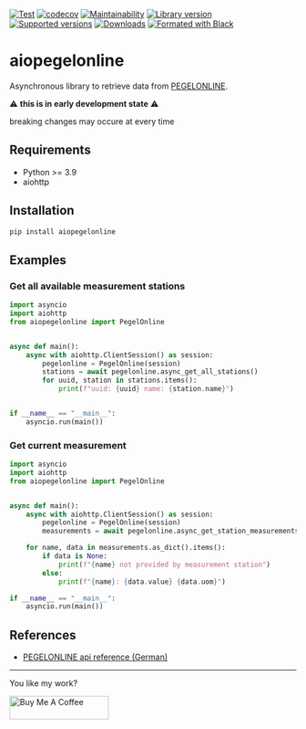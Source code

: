 [![Test](https://github.com/mib1185/aiopegelonline/actions/workflows/test.yml/badge.svg)](https://github.com/mib1185/aiopegelonline/actions/workflows/test.yml)
[![codecov](https://codecov.io/gh/mib1185/aiopegelonline/branch/main/graph/badge.svg?token=QRC1NSIONL)](https://codecov.io/gh/mib1185/aiopegelonline)
[![Maintainability](https://api.codeclimate.com/v1/badges/e87241f5f51003ac7353/maintainability)](https://codeclimate.com/github/mib1185/aiopegelonline/maintainability)
[![Library version](https://img.shields.io/pypi/v/aiopegelonline.svg)](https://pypi.org/project/aiopegelonline)
[![Supported versions](https://img.shields.io/pypi/pyversions/aiopegelonline.svg)](https://pypi.org/project/aiopegelonline)
[![Downloads](https://pepy.tech/badge/aiopegelonline)](https://pypi.org/project/aiopegelonline)
[![Formated with Black](https://img.shields.io/badge/code%20style-black-000000.svg)](https://github.com/psf/black)

# aiopegelonline

Asynchronous library to retrieve data from [PEGELONLINE](https://www.pegelonline.wsv.de/).

:warning: **this is in early development state** :warning:

breaking changes may occure at every time

## Requirements

- Python >= 3.9
- aiohttp

## Installation

```bash
pip install aiopegelonline
```

## Examples
### Get all available measurement stations

```python
import asyncio
import aiohttp
from aiopegelonline import PegelOnline


async def main():
    async with aiohttp.ClientSession() as session:
        pegelonline = PegelOnline(session)
        stations = await pegelonline.async_get_all_stations()
        for uuid, station in stations.items():
            print(f"uuid: {uuid} name: {station.name}")


if __name__ == "__main__":
    asyncio.run(main())
```

### Get current measurement

```python
import asyncio
import aiohttp
from aiopegelonline import PegelOnline


async def main():
    async with aiohttp.ClientSession() as session:
        pegelonline = PegelOnline(session)
        measurements = await pegelonline.async_get_station_measurements("70272185-b2b3-4178-96b8-43bea330dcae")

    for name, data in measurements.as_dict().items():
        if data is None:
            print(f"{name} not provided by measurement station")
        else:
            print(f"{name}: {data.value} {data.uom}")

if __name__ == "__main__":
    asyncio.run(main())
```

## References

- [PEGELONLINE api reference (German)](https://www.pegelonline.wsv.de/webservice/dokuRestapi)

---
You like my work?

<a href="https://www.buymeacoffee.com/mib1185" target="_blank"><img src="https://cdn.buymeacoffee.com/buttons/v2/default-yellow.png" alt="Buy Me A Coffee" height="41" width="174"></a>
